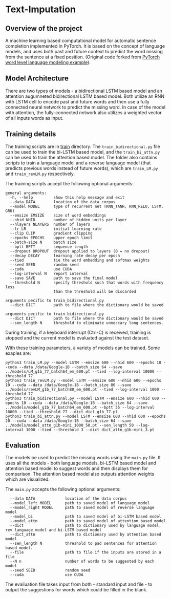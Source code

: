# Text-Imputation
## Overview of the project
A machine learning based computational model for automatic sentence completion implemented in PyTorch. It is based on the concept of language models, and uses both past and future context to predict the word missing from the sentence at a fixed position.
(Original code forked from [PyTorch word level language modeling example](https://github.com/pytorch/examples/tree/master/word_language_model)).

## Model Architecture
There are two types of models - a bidirectional LSTM based model and an attention augumneted bidirectional LSTM based model. Both utilize an RNN with LSTM cell to encode past and future words and then use a fully connected neural network to predict the missing word. In case of the model with attention, the fully-connected network also utilizes a weighted vector of all inputs words as input.

## Training details
The training scripts are in [train](https://github.com/kartik144/Text_Imputation/tree/master/train) directory. The `train_bidirectional.py` file can be used to train the bi-LSTM based model, and the `train_bi_attn.py` can be used to train the attention based model. The folder also contains scripts to train a language model and a reverse language model (that predicts previous words instead of future words), which are `train_LM.py` and `train_revLM.py` respectively.

The training scripts accept the following optional arguments: 

```
general arguments:
  -h, --help         show this help message and exit
  --data DATA        location of the data corpus
  --model MODEL      type of recurrent net (RNN_TANH, RNN_RELU, LSTM, GRU)
  --emsize EMSIZE    size of word embeddings
  --nhid NHID        number of hidden units per layer
  --nlayers NLAYERS  number of layers
  --lr LR            initial learning rate
  --clip CLIP        gradient clipping
  --epochs EPOCHS    upper epoch limit
  --batch-size N     batch size
  --bptt BPTT        sequence length
  --dropout DROPOUT  dropout applied to layers (0 = no dropout)
  --decay DECAY      learning rate decay per epoch
  --tied             tie the word embedding and softmax weights
  --seed SEED        random seed
  --cuda             use CUDA
  --log-interval N   report interval
  --save SAVE        path to save the final model
  --threshold N      specify threshold such that words with frequency less 
                     than the threshold will be discarded

arguments pecific to train_bidirectional.py  
  --dict DICT        path to file where the dictionary would be saved

arguments pecific to train_bidirectional.py  
  --dict DICT        path to file where the dictionary would be saved
  --sen_length N     threshold to eliminate unneccary long sentences.

  ```

During training, if a keyboard interrupt (Ctrl-C) is received, training is stopped and the current model is evaluated against the test dataset.

With these training parameters, a variety of models can be trained. Some exaples are:
```
python3 train_LM.py --model LSTM --emsize 600 --nhid 600 --epochs 10 --cuda --data /data/Google-1B --batch_size 64 --save ../models/LM_g1b_77_batch64_em_600.pt --tied --log-interval 10000 --threshold 77
python3 train_revLM.py --model LSTM --emsize 600 --nhid 600 --epochs 10 --cuda --data /data/Google-1B --batch_size 80 --save ../models/revLM_g1b_77_batch80_em_600.pt --tied --log-interval 1000 --threshold 77
python3 train_bidirectional.py --model LSTM --emsize 600 --nhid 600 --epochs 10 --cuda --data /data/Google-1B --batch_size 64 --save ../models/model_g1b_77_batch64_em_600.pt --bptt 35 --log-interval 10000 --tied --threshold 77 --dict dict_g1b_77.pt
python3 train_bi_attn.py --model LSTM --emsize 600 --nhid 600 --epochs 20 --cuda --data /data/Google-1B --batch_size 64 --save ../models/model_attn_g1b-mini_1000_50.pt --sen_length 50 --log-interval 1000 --tied --threshold 3 --dict dict_attn_g1b-mini_3.pt
```
## Evaluation 
The models be used to predict the missing words using the `main.py` file. It uses all the models - both language models, bi-LSTM based model and attention based model to suggest words and then displays them for comparison. The attention based model also outputs attention weights which are visualized.

The `main.py`  accepts the following optional arguments:
```
  --data DATA             location of the data corpus
  --model_left MODEL      path to saved model of language model
  --model_right MODEL     path to saved model of reverse language model
  --model_bi              path to saved model of bi-LSTM based model
  --model_attn            path to saved model of attention based model
  --dict                  path to dictionary used by language model, rev language model and bi-LSTM based model
  --dict_attn             path to dictionary used by attention based model
  --sen_length N          threshold to pad sentences for attention based model.
  --file                  path to file if the inputs are stored in a file
  --N n                   number of words to be suggested by each model
  --seed SEED             random seed
  --cuda                  use CUDA
```
The evailuation file takes input from both - standard input and file - to output the suggestions for words which could be filled in the blank.
